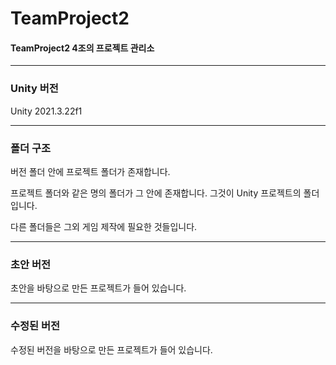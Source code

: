 # TeamProject2

#### TeamProject2 4조의 프로젝트 관리소

---

### Unity 버전

Unity 2021.3.22f1

---

### 폴더 구조

버전 폴더 안에 프로젝트 폴더가 존재합니다.

프로젝트 폴더와 같은 명의 폴더가 그 안에 존재합니다. 그것이 Unity 프로젝트의 폴더입니다.

다른 폴더들은 그외 게임 제작에 필요한 것들입니다.

---

### 초안 버전

초안을 바탕으로 만든 프로젝트가 들어 있습니다.

---

### 수정된 버전

수정된 버전을 바탕으로 만든 프로젝트가 들어 있습니다.
